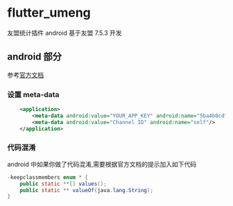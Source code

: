 # flutter_umeng

友盟统计插件
android 基于友盟 7.5.3 开发

## android 部分

参考[官方文档](https://dev.umeng.com/analytics/android-doc/integration#2_2_1)

### 设置 meta-data

```xml
    <application>
        <meta-data android:value="YOUR_APP_KEY" android:name="5ba4b0cdf1f556970400019c"/>
        <meta-data android:value="Channel ID" android:name="self"/>
    </application>
```

### 代码混淆

android 中如果你做了代码混淆,需要根据官方文档的提示加入如下代码

```java
-keepclassmembers enum * {
    public static **[] values();
    public static ** valueOf(java.lang.String);
}
```
